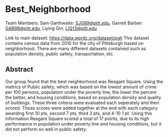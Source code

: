 # Best_Neighborhood

Team Members: Sam Garthwaite: SJG89@pitt.edu, Garrett Barber: GAB98@pitt.edu, Liying Qin: LIQ13@pitt.edu

Link to main dataset: https://data.wprdc.org/dataset/pgh
This dataset contains census data from 2010 for the city of Pittsburgh based on neighborhood. There are many different datasets contained such as population density, public safety, transportation, etc.

## Abstract
Our group found that the best neighborhood was Reagant Square. Using the metrics of Public safety, which was based on the lowest amount of crime per 100 persons, population under the poverty line, the lower the percent the better, and housing conditions, based on population density and quality of buildings. These three criteria were evaluated each seperately and then scored. These scores were added together at the end with each category awarding first 10 pts, second 7 pts, third 3 pts, and 4-10 1 pt. Using this information Reagant Square scored a total of 17 points, due to its high performance in population under poverty line and housing conditions, but it did not perform so well in public safety.
